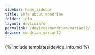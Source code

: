 ```yaml
---
sidebar: home_sidebar
title: Info about mondrian
folder: info
layout: deviceinfo
permalink: /devices/mondrian/variant2/
device: mondrian_variant2
---
```

{% include templates/device_info.md %}
